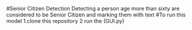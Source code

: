 #Senior Citizen Detection
Detecting a person age more than sixty are considered to be Senior Citizen and marking them with text
#To run this model
1.clone this repository
2 run the (GUI.py)
